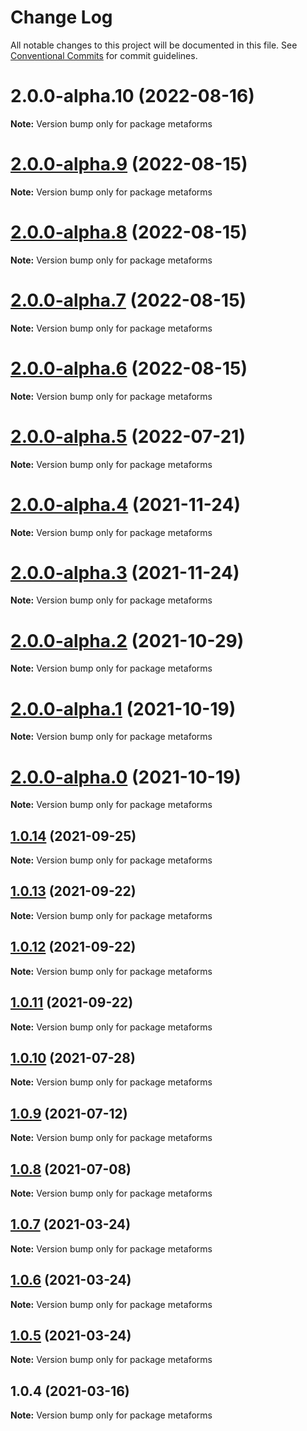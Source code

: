 # Change Log

All notable changes to this project will be documented in this file.
See [Conventional Commits](https://conventionalcommits.org) for commit guidelines.

# 2.0.0-alpha.10 (2022-08-16)

**Note:** Version bump only for package metaforms





# [2.0.0-alpha.9](https://github.com/flsy/metaforms/compare/metaforms@2.0.0-alpha.8...metaforms@2.0.0-alpha.9) (2022-08-15)

**Note:** Version bump only for package metaforms





# [2.0.0-alpha.8](https://github.com/flsy/metaforms/compare/metaforms@2.0.0-alpha.7...metaforms@2.0.0-alpha.8) (2022-08-15)

**Note:** Version bump only for package metaforms





# [2.0.0-alpha.7](https://github.com/flsy/metaforms/compare/metaforms@2.0.0-alpha.6...metaforms@2.0.0-alpha.7) (2022-08-15)

**Note:** Version bump only for package metaforms





# [2.0.0-alpha.6](https://github.com/flsy/metaforms/compare/metaforms@2.0.0-alpha.5...metaforms@2.0.0-alpha.6) (2022-08-15)

**Note:** Version bump only for package metaforms





# [2.0.0-alpha.5](https://github.com/flsy/metaforms/compare/metaforms@2.0.0-alpha.4...metaforms@2.0.0-alpha.5) (2022-07-21)

**Note:** Version bump only for package metaforms





# [2.0.0-alpha.4](https://github.com/flsy/metaforms/compare/metaforms@2.0.0-alpha.3...metaforms@2.0.0-alpha.4) (2021-11-24)

**Note:** Version bump only for package metaforms





# [2.0.0-alpha.3](https://github.com/flsy/metaforms/compare/metaforms@2.0.0-alpha.2...metaforms@2.0.0-alpha.3) (2021-11-24)

**Note:** Version bump only for package metaforms





# [2.0.0-alpha.2](https://github.com/flsy/metaforms/compare/metaforms@2.0.0-alpha.1...metaforms@2.0.0-alpha.2) (2021-10-29)

**Note:** Version bump only for package metaforms





# [2.0.0-alpha.1](https://github.com/flsy/metaforms/compare/metaforms@2.0.0-alpha.0...metaforms@2.0.0-alpha.1) (2021-10-19)

**Note:** Version bump only for package metaforms





# [2.0.0-alpha.0](https://github.com/flsy/metaforms/compare/metaforms@2.0.0...metaforms@2.0.0-alpha.0) (2021-10-19)

**Note:** Version bump only for package metaforms





## [1.0.14](https://github.com/flsy/metaforms/compare/metaforms@1.0.13...metaforms@1.0.14) (2021-09-25)

**Note:** Version bump only for package metaforms





## [1.0.13](https://github.com/flsy/metaforms/compare/metaforms@1.0.12...metaforms@1.0.13) (2021-09-22)

**Note:** Version bump only for package metaforms





## [1.0.12](https://github.com/flsy/metaforms/compare/metaforms@1.0.11...metaforms@1.0.12) (2021-09-22)

**Note:** Version bump only for package metaforms





## [1.0.11](https://github.com/flsy/metaforms/compare/metaforms@1.0.9...metaforms@1.0.11) (2021-09-22)

**Note:** Version bump only for package metaforms





## [1.0.10](https://github.com/flsy/metaforms/compare/metaforms@1.0.9...metaforms@1.0.10) (2021-07-28)

**Note:** Version bump only for package metaforms





## [1.0.9](https://github.com/flsy/metaforms/compare/metaforms@1.0.8...metaforms@1.0.9) (2021-07-12)

**Note:** Version bump only for package metaforms





## [1.0.8](https://github.com/flsy/metaforms/compare/metaforms@1.0.7...metaforms@1.0.8) (2021-07-08)

**Note:** Version bump only for package metaforms





## [1.0.7](https://github.com/flsy/metaforms/compare/metaforms@1.0.6...metaforms@1.0.7) (2021-03-24)

**Note:** Version bump only for package metaforms





## [1.0.6](https://github.com/flsy/metaforms/compare/metaforms@1.0.5...metaforms@1.0.6) (2021-03-24)

**Note:** Version bump only for package metaforms





## [1.0.5](https://github.com/flsy/metaforms/compare/metaforms@1.0.4...metaforms@1.0.5) (2021-03-24)

**Note:** Version bump only for package metaforms





## 1.0.4 (2021-03-16)

**Note:** Version bump only for package metaforms
